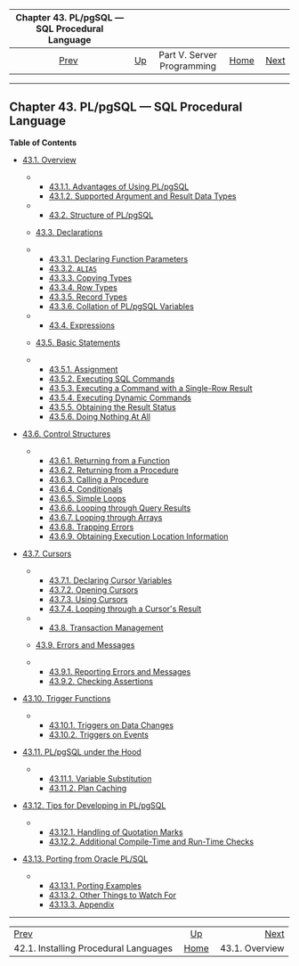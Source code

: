 

|            Chapter 43. PL/pgSQL — SQL Procedural Language            |                                                            |                            |                                                       |                                                 |
| :------------------------------------------------------------------: | :--------------------------------------------------------- | :------------------------: | ----------------------------------------------------: | ----------------------------------------------: |
| [Prev](xplang-install.html "42.1. Installing Procedural Languages")  | [Up](server-programming.html "Part V. Server Programming") | Part V. Server Programming | [Home](index.html "PostgreSQL 17devel Documentation") |  [Next](plpgsql-overview.html "43.1. Overview") |

***

## Chapter 43. PL/pgSQL — SQL Procedural Language

**Table of Contents**

* [43.1. Overview](plpgsql-overview.html)

  * *   [43.1.1. Advantages of Using PL/pgSQL](plpgsql-overview.html#PLPGSQL-ADVANTAGES)
    * [43.1.2. Supported Argument and Result Data Types](plpgsql-overview.html#PLPGSQL-ARGS-RESULTS)

  * *   [43.2. Structure of PL/pgSQL](plpgsql-structure.html)
  * [43.3. Declarations](plpgsql-declarations.html)

    

  * *   [43.3.1. Declaring Function Parameters](plpgsql-declarations.html#PLPGSQL-DECLARATION-PARAMETERS)
    * [43.3.2. `ALIAS`](plpgsql-declarations.html#PLPGSQL-DECLARATION-ALIAS)
    * [43.3.3. Copying Types](plpgsql-declarations.html#PLPGSQL-DECLARATION-TYPE)
    * [43.3.4. Row Types](plpgsql-declarations.html#PLPGSQL-DECLARATION-ROWTYPES)
    * [43.3.5. Record Types](plpgsql-declarations.html#PLPGSQL-DECLARATION-RECORDS)
    * [43.3.6. Collation of PL/pgSQL Variables](plpgsql-declarations.html#PLPGSQL-DECLARATION-COLLATION)

  * *   [43.4. Expressions](plpgsql-expressions.html)
  * [43.5. Basic Statements](plpgsql-statements.html)

    

  * *   [43.5.1. Assignment](plpgsql-statements.html#PLPGSQL-STATEMENTS-ASSIGNMENT)
    * [43.5.2. Executing SQL Commands](plpgsql-statements.html#PLPGSQL-STATEMENTS-GENERAL-SQL)
    * [43.5.3. Executing a Command with a Single-Row Result](plpgsql-statements.html#PLPGSQL-STATEMENTS-SQL-ONEROW)
    * [43.5.4. Executing Dynamic Commands](plpgsql-statements.html#PLPGSQL-STATEMENTS-EXECUTING-DYN)
    * [43.5.5. Obtaining the Result Status](plpgsql-statements.html#PLPGSQL-STATEMENTS-DIAGNOSTICS)
    * [43.5.6. Doing Nothing At All](plpgsql-statements.html#PLPGSQL-STATEMENTS-NULL)

* [43.6. Control Structures](plpgsql-control-structures.html)

  * *   [43.6.1. Returning from a Function](plpgsql-control-structures.html#PLPGSQL-STATEMENTS-RETURNING)
    * [43.6.2. Returning from a Procedure](plpgsql-control-structures.html#PLPGSQL-STATEMENTS-RETURNING-PROCEDURE)
    * [43.6.3. Calling a Procedure](plpgsql-control-structures.html#PLPGSQL-STATEMENTS-CALLING-PROCEDURE)
    * [43.6.4. Conditionals](plpgsql-control-structures.html#PLPGSQL-CONDITIONALS)
    * [43.6.5. Simple Loops](plpgsql-control-structures.html#PLPGSQL-CONTROL-STRUCTURES-LOOPS)
    * [43.6.6. Looping through Query Results](plpgsql-control-structures.html#PLPGSQL-RECORDS-ITERATING)
    * [43.6.7. Looping through Arrays](plpgsql-control-structures.html#PLPGSQL-FOREACH-ARRAY)
    * [43.6.8. Trapping Errors](plpgsql-control-structures.html#PLPGSQL-ERROR-TRAPPING)
    * [43.6.9. Obtaining Execution Location Information](plpgsql-control-structures.html#PLPGSQL-CALL-STACK)

* [43.7. Cursors](plpgsql-cursors.html)

  * *   [43.7.1. Declaring Cursor Variables](plpgsql-cursors.html#PLPGSQL-CURSOR-DECLARATIONS)
    * [43.7.2. Opening Cursors](plpgsql-cursors.html#PLPGSQL-CURSOR-OPENING)
    * [43.7.3. Using Cursors](plpgsql-cursors.html#PLPGSQL-CURSOR-USING)
    * [43.7.4. Looping through a Cursor's Result](plpgsql-cursors.html#PLPGSQL-CURSOR-FOR-LOOP)

  * *   [43.8. Transaction Management](plpgsql-transactions.html)
  * [43.9. Errors and Messages](plpgsql-errors-and-messages.html)

    

  * *   [43.9.1. Reporting Errors and Messages](plpgsql-errors-and-messages.html#PLPGSQL-STATEMENTS-RAISE)
    * [43.9.2. Checking Assertions](plpgsql-errors-and-messages.html#PLPGSQL-STATEMENTS-ASSERT)

* [43.10. Trigger Functions](plpgsql-trigger.html)

  * *   [43.10.1. Triggers on Data Changes](plpgsql-trigger.html#PLPGSQL-DML-TRIGGER)
    * [43.10.2. Triggers on Events](plpgsql-trigger.html#PLPGSQL-EVENT-TRIGGER)

* [43.11. PL/pgSQL under the Hood](plpgsql-implementation.html)

  * *   [43.11.1. Variable Substitution](plpgsql-implementation.html#PLPGSQL-VAR-SUBST)
    * [43.11.2. Plan Caching](plpgsql-implementation.html#PLPGSQL-PLAN-CACHING)

* [43.12. Tips for Developing in PL/pgSQL](plpgsql-development-tips.html)

  * *   [43.12.1. Handling of Quotation Marks](plpgsql-development-tips.html#PLPGSQL-QUOTE-TIPS)
    * [43.12.2. Additional Compile-Time and Run-Time Checks](plpgsql-development-tips.html#PLPGSQL-EXTRA-CHECKS)

* [43.13. Porting from Oracle PL/SQL](plpgsql-porting.html)

  * *   [43.13.1. Porting Examples](plpgsql-porting.html#PLPGSQL-PORTING-EXAMPLES)
    * [43.13.2. Other Things to Watch For](plpgsql-porting.html#PLPGSQL-PORTING-OTHER)
    * [43.13.3. Appendix](plpgsql-porting.html#PLPGSQL-PORTING-APPENDIX)

***

|                                                                      |                                                            |                                                 |
| :------------------------------------------------------------------- | :--------------------------------------------------------: | ----------------------------------------------: |
| [Prev](xplang-install.html "42.1. Installing Procedural Languages")  | [Up](server-programming.html "Part V. Server Programming") |  [Next](plpgsql-overview.html "43.1. Overview") |
| 42.1. Installing Procedural Languages                                |    [Home](index.html "PostgreSQL 17devel Documentation")   |                                  43.1. Overview |

